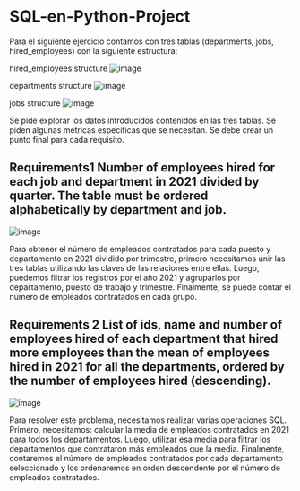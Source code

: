 # SQL-en-Python-Project
Para el siguiente ejercicio contamos con tres tablas (departments, jobs, hired_employees) con la siguiente estructura:

hired_employees structure
![image](https://github.com/yadelisgv/SQL-en-Python-Project/assets/40398052/3e3098f9-67a2-465c-8324-b6058f31301d)

departments structure
![image](https://github.com/yadelisgv/SQL-en-Python-Project/assets/40398052/b3d4a6d5-6969-4645-baa8-e15fe1340aa4)

jobs structure
![image](https://github.com/yadelisgv/SQL-en-Python-Project/assets/40398052/25dd3636-44e6-4d9a-9928-91f6102b287f)

Se pide explorar los datos introducidos contenidos en las tres tablas. Se piden algunas métricas específicas que se necesitan. 
Se debe crear un punto final para cada requisito.

Requirements1
Number of employees hired for each job and department in 2021 divided by quarter. The
table must be ordered alphabetically by department and job.
------------------------------------------------------------------------------------------------------------------
![image](https://github.com/yadelisgv/SQL-en-Python-Project/assets/40398052/e6bc6bbd-e943-4ddb-b182-d6343043ad19)

Para obtener el número de empleados contratados para cada puesto y departamento en 2021 dividido por trimestre, primero necesitamos unir las tres tablas utilizando las claves de las relaciones entre ellas. Luego, puedemos filtrar los registros por el año 2021 y agruparlos por departamento, puesto de trabajo y trimestre. Finalmente, se puede contar el número de empleados contratados en cada grupo.



Requirements 2
List of ids, name and number of employees hired of each department that hired more
employees than the mean of employees hired in 2021 for all the departments, ordered
by the number of employees hired (descending).
---------------------------------------------------------------------------------------
![image](https://github.com/yadelisgv/SQL-en-Python-Project/assets/40398052/8c05f613-2412-4049-8f42-f8c3ed3eb18d)


Para resolver este problema, necesitamos realizar varias operaciones SQL. Primero, necesitamos: calcular la media de empleados contratados en 2021 para todos los departamentos. Luego, utilizar esa media para filtrar los departamentos que contrataron más empleados que la media. Finalmente, contaremos el número de empleados contratados por cada departamento seleccionado y los ordenaremos en orden descendente por el número de empleados contratados. 

